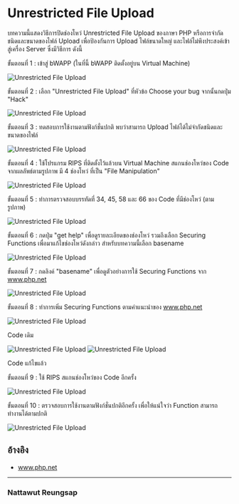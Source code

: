 # Unrestricted File Upload

บทความนี้แสดงวิธีการปิดช่องโหว่ Unrestricted File Upload ของภาษา PHP หรือการจำกัดชนิดและขนาดของไฟล์ Upload เพื่อป้องกันการ Upload ไฟล์ขนาดใหญ่ และไฟล์ไม่พึงประสงค์เข้าสู่เครื่อง Server ซึ่งมีวิธีการ ดังนี้

ขั้นตอนที่ 1 : เข้าสู่ bWAPP (ในที่นี้ bWAPP ติดตั้งอยู่บน Virtual Machine)

![Unrestricted File Upload](imgmid/d2/0.png)


ขั้นตอนที่ 2 : เลือก "Unrestricted File Upload" ที่หัวข้อ Choose your bug จากนั้นกดปุ่ม "Hack"

![Unrestricted File Upload](imgmid/d2/1.png)


ขั้นตอนที่ 3 : ทดสอบการใช้งานตามฟังก์ชั่นปกติ พบว่าสามารถ Upload ไฟล์ได้ไม่จำกัดชนิดและขนาดของไฟล์

![Unrestricted File Upload](imgmid/d2/2.png)


ขั้นตอนที่ 4 : ใช้โปรแกรม RIPS ที่ติดตั้งไว้แล้วบน Virtual Machine สแกนช่องโหว่ของ Code จากผลลัพธ์ตามรูปภาพ มี 4 ช่องโหว่ ที่เป็น "File Manipulation"

![Unrestricted File Upload](imgmid/d2/3.png)


ขั้นตอนที่ 5 : ทำการตรวจสอบบรรทัดที่ 34, 45, 58 และ 66 ของ Code ที่มีช่องโหว่ (ตามรูปภาพ)

![Unrestricted File Upload](imgmid/d2/4.png)


ขั้นตอนที่ 6 : กดปุ่ม "get help" เพื่อดูรายละเอียดของช่องโหว่ รวมถึงเลือก Securing Functions เพื่อมาแก้ไขช่องโหว่ดังกล่าว สำหรับบทความนี้เลือก basename 

![Unrestricted File Upload](imgmid/d2/5.png)


ขั้นตอนที่ 7 : กดลิงค์ "basename" เพื่อดูตัวอย่างการใช้ Securing Functions จาก www.php.net

![Unrestricted File Upload](imgmid/d2/6.png)


ขั้นตอนที่ 8 : ทำการเพิ่ม Securing Functions ตามคำแนะนำของ www.php.net

![Unrestricted File Upload](imgmid/d2/7.png)

Code เดิม


![Unrestricted File Upload](imgmid/d2/8.png)
![Unrestricted File Upload](imgmid/d2/9.png)

Code แก้ไขแล้ว


ขั้นตอนที่ 9 : ใช้ RIPS สแกนช่องโหว่ของ Code อีกครั้ง

![Unrestricted File Upload](imgmid/d2/10.png)


ขั้นตอนที่ 10 : ตรวจสอบการใช้งานตามฟังก์ชั่นปกติอีกครั้ง เพื่อให้แน่ใจว่า Function สามารถทำงานได้ตามปกติ

![Unrestricted File Upload](imgmid/d2/11.png)


## อ้างอิง
- www.php.net

--------------------------------------

### Nattawut Reungsap